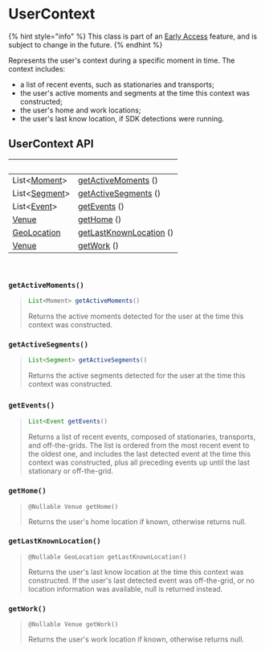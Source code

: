 # UserContext

{% hint style="info" %}
This class is part of an [Early Access](../../../appendix/feature-production-readiness.md) feature, and is subject to change in the future.
{% endhint %}

Represents the user's context during a specific moment in time. The context includes:‌

* a list of recent events, such as stationaries and transports;
* the user's active moments and segments at the time this context was constructed;
* the user's home and work locations;
* the user's last know location, if SDK detections were running.‌

## UserContext API <a href="#usercontext-api" id="usercontext-api"></a>

| ​                               | ​                                                   |
| ------------------------------- | --------------------------------------------------- |
| List<[Moment](moment/)>         | ​[getActiveMoments](./#getactivemoments) ()         |
| List<[Segment](segment/)>       | ​[getActiveSegments](./#getactivesegments) ()       |
| List<[Event](event/)>           | ​[getEvents](./#getevents) ()                       |
| ​[Venue](venue/)​               | ​[getHome](./#gethome) ()                           |
| ​[GeoLocation](geolocation.md)​ | ​[getLastKnownLocation](./#getlastknownlocation) () |
| ​[Venue](venue/)​               | ​[getWork](./#getwork) ()                           |

​‌

### `getActiveMoments()` <a href="#getactivemoments" id="getactivemoments"></a>

> ```java
> List<Moment> getActiveMoments()
> ```
>
> Returns the active moments detected for the user at the time this context was constructed.

### `getActiveSegments()` <a href="#getactivesegments" id="getactivesegments"></a>

> ```java
> List<Segment> getActiveSegments()
> ```
>
> Returns the active segments detected for the user at the time this context was constructed.

### ‌`getEvents()`

> ```java
> List<Event getEvents()
> ```
>
> Returns a list of recent events, composed of stationaries, transports, and off-the-grids. The list is ordered from the most recent event to the oldest one, and includes the last detected event at the time this context was constructed, plus all preceding events up until the last stationary or off-the-grid.

### `getHome()` <a href="#gethome" id="gethome"></a>

> ```
> @Nullable Venue getHome()
> ```
>
> Returns the user's home location if known, otherwise returns null.

### `getLastKnownLocation()` <a href="#getlastknownlocation" id="getlastknownlocation"></a>

> ```
> @Nullable GeoLocation getLastKnownLocation()
> ```
>
> Returns the user's last know location at the time this context was constructed. If the user's last detected event was off-the-grid, or no location information was available, null is returned instead.

### `getWork()` <a href="#getwork" id="getwork"></a>

> ```
> @Nullable Venue getWork()
> ```
>
> Returns the user's work location if known, otherwise returns null.
